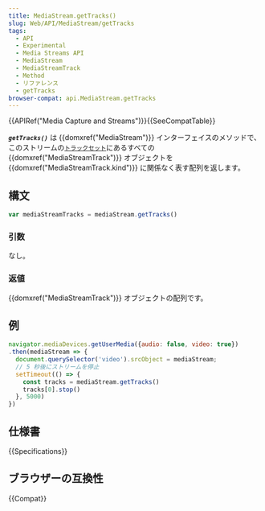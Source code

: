 ```yaml
---
title: MediaStream.getTracks()
slug: Web/API/MediaStream/getTracks
tags:
  - API
  - Experimental
  - Media Streams API
  - MediaStream
  - MediaStreamTrack
  - Method
  - リファレンス
  - getTracks
browser-compat: api.MediaStream.getTracks
---
```

{{APIRef("Media Capture and Streams")}}{{SeeCompatTable}}

**_`getTracks()`_** は {{domxref("MediaStream")}} インターフェイスのメソッドで、このストリームの[`トラックセット`](https://www.w3.org/TR/mediacapture-streams/#track-set)にあるすべての {{domxref("MediaStreamTrack")}} オブジェクトを {{domxref("MediaStreamTrack.kind")}} に関係なく表す配列を返します。

## 構文

```js
var mediaStreamTracks = mediaStream.getTracks()
```

### 引数

なし。

### 返値

{{domxref("MediaStreamTrack")}} オブジェクトの配列です。

## 例

```js
navigator.mediaDevices.getUserMedia({audio: false, video: true})
.then(mediaStream => {
  document.querySelector('video').srcObject = mediaStream;
  // 5 秒後にストリームを停止
  setTimeout(() => {
    const tracks = mediaStream.getTracks()
    tracks[0].stop()
  }, 5000)
})
```

## 仕様書

{{Specifications}}

## ブラウザーの互換性

{{Compat}}
